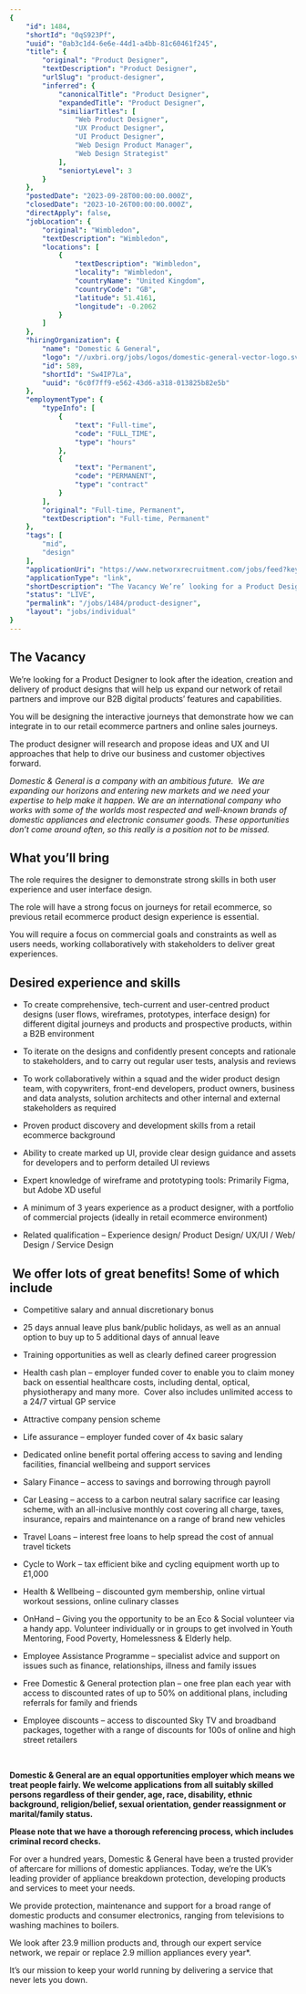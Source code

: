 ```yaml
---
{
	"id": 1484,
	"shortId": "0qS923Pf",
	"uuid": "0ab3c1d4-6e6e-44d1-a4bb-81c60461f245",
	"title": {
		"original": "Product Designer",
		"textDescription": "Product Designer",
		"urlSlug": "product-designer",
		"inferred": {
			"canonicalTitle": "Product Designer",
			"expandedTitle": "Product Designer",
			"similiarTitles": [
				"Web Product Designer",
				"UX Product Designer",
				"UI Product Designer",
				"Web Design Product Manager",
				"Web Design Strategist"
			],
			"seniortyLevel": 3
		}
	},
	"postedDate": "2023-09-28T00:00:00.000Z",
	"closedDate": "2023-10-26T00:00:00.000Z",
	"directApply": false,
	"jobLocation": {
		"original": "Wimbledon",
		"textDescription": "Wimbledon",
		"locations": [
			{
				"textDescription": "Wimbledon",
				"locality": "Wimbledon",
				"countryName": "United Kingdom",
				"countryCode": "GB",
				"latitude": 51.4161,
				"longitude": -0.2062
			}
		]
	},
	"hiringOrganization": {
		"name": "Domestic & General",
		"logo": "//uxbri.org/jobs/logos/domestic-general-vector-logo.svg",
		"id": 589,
		"shortId": "Sw4IP7La",
		"uuid": "6c0f7ff9-e562-43d6-a318-013825b82e5b"
	},
	"employmentType": {
		"typeInfo": [
			{
				"text": "Full-time",
				"code": "FULL_TIME",
				"type": "hours"
			},
			{
				"text": "Permanent",
				"code": "PERMANENT",
				"type": "contract"
			}
		],
		"original": "Full-time, Permanent",
		"textDescription": "Full-time, Permanent"
	},
	"tags": [
		"mid",
		"design"
	],
	"applicationUri": "https://www.networxrecruitment.com/jobs/feed?key=ru%2feacvqippmfp4zmj3xntzalvsqc91rmgzno6o0%2fxs%3d",
	"applicationType": "link",
	"shortDescription": "The Vacancy We’re’ looking for a Product Designer to look after the ideation, creation and delivery of product designs that will help us expand our network of retail partners and improve our B2B",
	"status": "LIVE",
	"permalink": "/jobs/1484/product-designer",
	"layout": "jobs/individual"
}
---
```

<h2>The Vacancy</h2><p>We’re looking for a Product Designer to look after the ideation, creation and delivery of product designs that will help us expand our network of retail partners and improve our B2B digital products’ features and capabilities.</p><p>You will be designing the interactive journeys that demonstrate how we can integrate in to our retail ecommerce partners and online sales journeys.</p><p>The product designer will research and propose ideas and UX and UI approaches that help to drive our business and customer objectives forward.</p><p><em>Domestic &amp; General is a company with an ambitious future. &nbsp;We are expanding our horizons and entering new markets and we need your expertise to help make it happen. We are an international company who works with some of the worlds most respected and well-known brands of domestic appliances and electronic consumer goods. These opportunities don’t come around often, so this really is a position not to be missed.</em></p><h2>What you’ll bring</h2><p>The role requires the designer to demonstrate strong skills in both user experience and user interface design.</p><p>The role will have a strong focus on journeys for retail ecommerce, so previous retail ecommerce product design experience is essential.</p><p>You will require a focus on commercial goals and constraints as well as users needs, working collaboratively with stakeholders to deliver great experiences.</p><h2>Desired experience and skills</h2><ul><li><p>To create comprehensive, tech-current and user-centred product designs (user flows, wireframes, prototypes, interface design) for different digital journeys and products and prospective products, within a B2B environment</p></li><li><p>To iterate on the designs and confidently present concepts and rationale to stakeholders, and to carry out regular user tests, analysis and reviews</p></li><li><p>To work collaboratively within a squad and the wider product design team, with copywriters, front-end developers, product owners, business and data analysts, solution architects and other internal and external stakeholders as required</p></li><li><p>Proven product discovery and development skills from a retail ecommerce background</p></li><li><p>Ability to create marked up UI, provide clear design guidance and assets for developers and to perform detailed UI reviews</p></li><li><p>Expert knowledge of wireframe and prototyping tools: Primarily Figma, but Adobe XD useful</p></li><li><p>A minimum of 3 years experience as a product designer, with a portfolio of commercial projects (ideally in retail ecommerce environment)</p></li><li><p>Related qualification – Experience design/ Product Design/ UX/UI / Web/ Design / Service Design</p></li></ul><h2>&nbsp;We offer lots of great benefits! Some of which include</h2><ul><li><p>Competitive salary and annual discretionary bonus</p></li><li><p>25 days annual leave plus bank/public holidays, as well as an annual option to buy up to 5 additional days of annual leave</p></li><li><p>Training opportunities as well as clearly defined career progression</p></li><li><p>Health cash plan – employer funded cover to enable you to claim money back on essential healthcare costs, including dental, optical, physiotherapy and many more.&nbsp; Cover also includes unlimited access to a 24/7 virtual GP service</p></li><li><p>Attractive company pension scheme</p></li><li><p>Life assurance – employer funded cover of 4x basic salary</p></li><li><p>Dedicated online benefit portal offering access to saving and lending facilities, financial wellbeing and support services</p></li><li><p>Salary Finance – access to savings and borrowing through payroll</p></li><li><p>Car Leasing – access to a carbon neutral salary sacrifice car leasing scheme, with an all-inclusive monthly cost covering all charge, taxes, insurance, repairs and maintenance on a range of brand new vehicles</p></li><li><p>Travel Loans – interest free loans to help spread the cost of annual travel tickets</p></li><li><p>Cycle to Work – tax efficient bike and cycling equipment worth up to £1,000</p></li></ul><ul><li><p>Health &amp; Wellbeing – discounted gym membership, online virtual workout sessions, online culinary classes</p></li><li><p>OnHand – Giving you the opportunity to be an Eco &amp; Social volunteer via a handy app. Volunteer individually or in groups to get involved in Youth Mentoring, Food Poverty, Homelessness &amp; Elderly help.</p></li><li><p>Employee Assistance Programme – specialist advice and support on issues such as finance, relationships, illness and family issues</p></li><li><p>Free Domestic &amp; General protection plan – one free plan each year with access to discounted rates of up to 50% on additional plans, including referrals for family and friends</p></li><li><p>Employee discounts – access to discounted Sky TV and broadband packages, together with a range of discounts for 100s of online and high street retailers</p></li></ul><p>&nbsp;</p><p><strong>Domestic &amp; General are an equal opportunities employer which means we treat people fairly. We welcome applications from all suitably skilled persons regardless of their gender, age, race, disability, ethnic background, religion/belief, sexual orientation, gender reassignment or marital/family status.</strong></p><p><strong>Please note that we have a thorough referencing process, which includes criminal record checks.</strong></p><p>For over a hundred years, Domestic &amp; General have been a trusted provider of aftercare for millions of domestic appliances. Today, we’re the UK’s leading provider of appliance breakdown protection, developing products and services to meet your needs.</p><p>We provide protection, maintenance and support for a broad range of domestic products and consumer electronics, ranging from televisions to washing machines to boilers.</p><p>We look after 23.9 million products and, through our expert service network, we repair or replace 2.9 million appliances every year*.</p><p>It’s our mission to keep your world running by delivering a service that never lets you down.</p>
